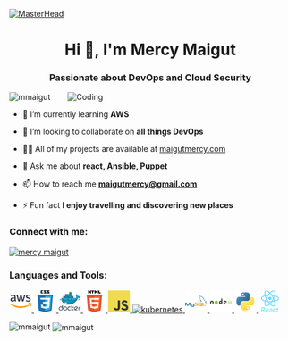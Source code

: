 [![MasterHead](https://cdn.dribbble.com/users/926537/screenshots/4502902/media/3f8bd37028526e0223e5fd780a318360.gif)](https://github.com/Mmaigut)
<h1 align="center">Hi 👋, I'm Mercy Maigut</h1>
<h3 align="center">Passionate about DevOps and Cloud Security</h3>
<img align="right" alt="Coding" width="400" src="https://media2.giphy.com/media/qgQUggAC3Pfv687qPC/giphy.gif?cid=ecf05e47jae2bw7f078xliimcps0txmt72schn0cl3eelpr0&rid=giphy.gif&ct=g">

<p align="left"> <img src="https://komarev.com/ghpvc/?username=mmaigut&label=Profile%20views&color=0e75b6&style=flat" alt="mmaigut" /> </p>

- 🌱 I’m currently learning **AWS**

- 👯 I’m looking to collaborate on **all things DevOps**

- 👨‍💻 All of my projects are available at [maigutmercy.com](maigutmercy.com)

- 💬 Ask me about **react, Ansible, Puppet**

- 📫 How to reach me **maigutmercy@gmail.com**

- ⚡ Fun fact **I enjoy travelling and discovering new places**

<h3 align="left">Connect with me:</h3>
<p align="left">
<a href="https://www.linkedin.com/in/mercy-maigut-107969118/" target="blank"><img align="center" src="https://raw.githubusercontent.com/rahuldkjain/github-profile-readme-generator/master/src/images/icons/Social/linked-in-alt.svg" alt="mercy maigut" height="30" width="40" /></a>
</p>

<h3 align="left">Languages and Tools:</h3>
<p align="left"> <a href="https://aws.amazon.com" target="_blank" rel="noreferrer"> <img src="https://raw.githubusercontent.com/devicons/devicon/master/icons/amazonwebservices/amazonwebservices-original-wordmark.svg" alt="aws" width="40" height="40"/> </a> <a href="https://www.w3schools.com/css/" target="_blank" rel="noreferrer"> <img src="https://raw.githubusercontent.com/devicons/devicon/master/icons/css3/css3-original-wordmark.svg" alt="css3" width="40" height="40"/> </a> <a href="https://www.docker.com/" target="_blank" rel="noreferrer"> <img src="https://raw.githubusercontent.com/devicons/devicon/master/icons/docker/docker-original-wordmark.svg" alt="docker" width="40" height="40"/> </a> <a href="https://www.w3.org/html/" target="_blank" rel="noreferrer"> <img src="https://raw.githubusercontent.com/devicons/devicon/master/icons/html5/html5-original-wordmark.svg" alt="html5" width="40" height="40"/> </a> <a href="https://developer.mozilla.org/en-US/docs/Web/JavaScript" target="_blank" rel="noreferrer"> <img src="https://raw.githubusercontent.com/devicons/devicon/master/icons/javascript/javascript-original.svg" alt="javascript" width="40" height="40"/> </a> <a href="https://kubernetes.io" target="_blank" rel="noreferrer"> <img src="https://www.vectorlogo.zone/logos/kubernetes/kubernetes-icon.svg" alt="kubernetes" width="40" height="40"/> </a> <a href="https://www.mysql.com/" target="_blank" rel="noreferrer"> <img src="https://raw.githubusercontent.com/devicons/devicon/master/icons/mysql/mysql-original-wordmark.svg" alt="mysql" width="40" height="40"/> </a> <a href="https://nodejs.org" target="_blank" rel="noreferrer"> <img src="https://raw.githubusercontent.com/devicons/devicon/master/icons/nodejs/nodejs-original-wordmark.svg" alt="nodejs" width="40" height="40"/> </a> <a href="https://www.python.org" target="_blank" rel="noreferrer"> <img src="https://raw.githubusercontent.com/devicons/devicon/master/icons/python/python-original.svg" alt="python" width="40" height="40"/> </a> <a href="https://reactjs.org/" target="_blank" rel="noreferrer"> <img src="https://raw.githubusercontent.com/devicons/devicon/master/icons/react/react-original-wordmark.svg" alt="react" width="40" height="40"/> </a> </p>

<p><img align="left" src="https://github-readme-stats.vercel.app/api/top-langs?username=mmaigut&show_icons=true&locale=en&layout=compact" alt="mmaigut" /></p>

<p>&nbsp;<img align="center" src="https://github-readme-stats.vercel.app/api?username=mmaigut&show_icons=true&locale=en" alt="mmaigut" /></p>
